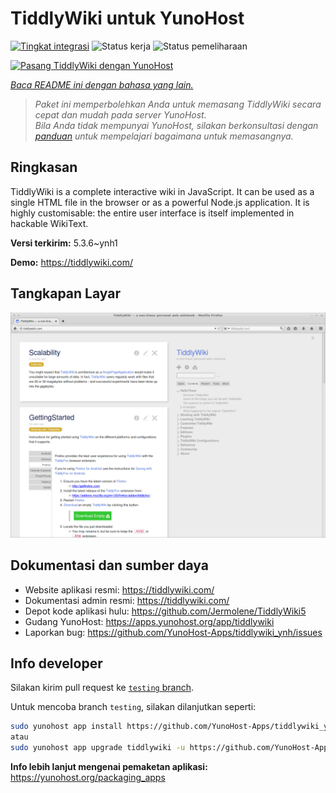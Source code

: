 <!--
N.B.: README ini dibuat secara otomatis oleh <https://github.com/YunoHost/apps/tree/master/tools/readme_generator>
Ini TIDAK boleh diedit dengan tangan.
-->

# TiddlyWiki untuk YunoHost

[![Tingkat integrasi](https://dash.yunohost.org/integration/tiddlywiki.svg)](https://ci-apps.yunohost.org/ci/apps/tiddlywiki/) ![Status kerja](https://ci-apps.yunohost.org/ci/badges/tiddlywiki.status.svg) ![Status pemeliharaan](https://ci-apps.yunohost.org/ci/badges/tiddlywiki.maintain.svg)

[![Pasang TiddlyWiki dengan YunoHost](https://install-app.yunohost.org/install-with-yunohost.svg)](https://install-app.yunohost.org/?app=tiddlywiki)

*[Baca README ini dengan bahasa yang lain.](./ALL_README.md)*

> *Paket ini memperbolehkan Anda untuk memasang TiddlyWiki secara cepat dan mudah pada server YunoHost.*  
> *Bila Anda tidak mempunyai YunoHost, silakan berkonsultasi dengan [panduan](https://yunohost.org/install) untuk mempelajari bagaimana untuk memasangnya.*

## Ringkasan

TiddlyWiki is a complete interactive wiki in JavaScript. It can be used as a single HTML file in the browser or as a powerful Node.js application. It is highly customisable: the entire user interface is itself implemented in hackable WikiText.

**Versi terkirim:** 5.3.6~ynh1

**Demo:** <https://tiddlywiki.com/>

## Tangkapan Layar

![Tangkapan Layar pada TiddlyWiki](./doc/screenshots/screenshot.png)

## Dokumentasi dan sumber daya

- Website aplikasi resmi: <https://tiddlywiki.com/>
- Dokumentasi admin resmi: <https://tiddlywiki.com/>
- Depot kode aplikasi hulu: <https://github.com/Jermolene/TiddlyWiki5>
- Gudang YunoHost: <https://apps.yunohost.org/app/tiddlywiki>
- Laporkan bug: <https://github.com/YunoHost-Apps/tiddlywiki_ynh/issues>

## Info developer

Silakan kirim pull request ke [`testing` branch](https://github.com/YunoHost-Apps/tiddlywiki_ynh/tree/testing).

Untuk mencoba branch `testing`, silakan dilanjutkan seperti:

```bash
sudo yunohost app install https://github.com/YunoHost-Apps/tiddlywiki_ynh/tree/testing --debug
atau
sudo yunohost app upgrade tiddlywiki -u https://github.com/YunoHost-Apps/tiddlywiki_ynh/tree/testing --debug
```

**Info lebih lanjut mengenai pemaketan aplikasi:** <https://yunohost.org/packaging_apps>
